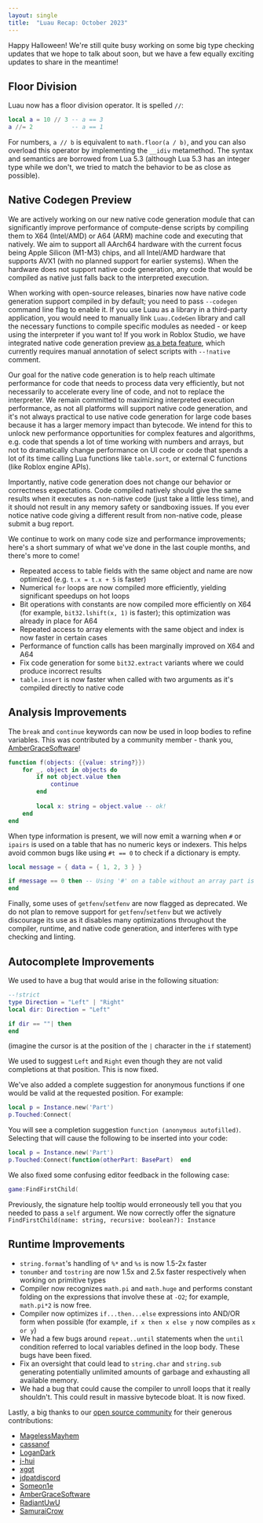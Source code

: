 ```yaml
---
layout: single
title:  "Luau Recap: October 2023"
---
```


Happy Halloween! We're still quite busy working on some big type checking updates that we hope to talk about soon, but we have a few equally exciting updates to share in the meantime!

## Floor Division

Luau now has a floor division operator.  It is spelled `//`:

```lua
local a = 10 // 3 -- a == 3
a //= 2           -- a == 1
```

For numbers, `a // b` is equivalent to `math.floor(a / b)`, and you can also overload this operator by implementing the `__idiv` metamethod. The syntax and semantics are borrowed from Lua 5.3 (although Lua 5.3 has an integer type while we don't, we tried to match the behavior to be as close as possible).

## Native Codegen Preview

We are actively working on our new native code generation module that can significantly improve performance of compute-dense scripts by compiling them to X64 (Intel/AMD) or A64 (ARM) machine code and executing that natively. We aim to support all AArch64 hardware with the current focus being Apple Silicon (M1-M3) chips, and all Intel/AMD hardware that supports AVX1 (with no planned support for earlier systems). When the hardware does not support native code generation, any code that would be compiled as native just falls back to the interpreted execution.

When working with open-source releases, binaries now have native code generation support compiled in by default; you need to pass `--codegen` command line flag to enable it. If you use Luau as a library in a third-party application, you would need to manually link `Luau.CodeGen` library and call the necessary functions to compile specific modules as needed - or keep using the interpreter if you want to! If you work in Roblox Studio, we have integrated native code generation preview [as a beta feature](https://devforum.roblox.com/t/luau-native-code-generation-preview-studio-beta/2572587), which currently requires manual annotation of select scripts with `--!native` comment.

Our goal for the native code generation is to help reach ultimate performance for code that needs to process data very efficiently, but not necessarily to accelerate every line of code, and not to replace the interpreter. We remain committed to maximizing interpreted execution performance, as not all platforms will support native code generation, and it's not always practical to use native code generation for large code bases because it has a larger memory impact than bytecode. We intend for this to unlock new performance opportunities for complex features and algorithms, e.g. code that spends a lot of time working with numbers and arrays, but not to dramatically change performance on UI code or code that spends a lot of its time calling Lua functions like `table.sort`, or external C functions (like Roblox engine APIs).

Importantly, native code generation does not change our behavior or correctness expectations. Code compiled natively should give the same results when it executes as non-native code (just take a little less time), and it should not result in any memory safety or sandboxing issues. If you ever notice native code giving a different result from non-native code, please submit a bug report.

We continue to work on many code size and performance improvements; here's a short summary of what we've done in the last couple months, and there's more to come!

- Repeated access to table fields with the same object and name are now optimized (e.g. `t.x = t.x + 5` is faster)
- Numerical `for` loops are now compiled more efficiently, yielding significant speedups on hot loops
- Bit operations with constants are now compiled more efficiently on X64 (for example, `bit32.lshift(x, 1)` is faster); this optimization was already in place for A64
- Repeated access to array elements with the same object and index is now faster in certain cases
- Performance of function calls has been marginally improved on X64 and A64
- Fix code generation for some `bit32.extract` variants where we could produce incorrect results
- `table.insert` is now faster when called with two arguments as it's compiled directly to native code

## Analysis Improvements

The `break` and `continue` keywords can now be used in loop bodies to refine variables. This was contributed by a community member - thank you, [AmberGraceSoftware](https://github.com/AmberGraceSoftware)!

```lua
function f(objects: {{value: string?}})
    for _, object in objects do
        if not object.value then
            continue
        end
        
        local x: string = object.value -- ok!
    end
end
```

When type information is present, we will now emit a warning when `#` or `ipairs` is used on a table that has no numeric keys or indexers. This helps avoid common bugs like using `#t == 0` to check if a dictionary is empty.

```lua
local message = { data = { 1, 2, 3 } }

if #message == 0 then -- Using '#' on a table without an array part is likely a bug
end 
```

Finally, some uses of `getfenv`/`setfenv` are now flagged as deprecated. We do not plan to remove support for `getfenv`/`setfenv` but we actively discourage its use as it disables many optimizations throughout the compiler, runtime, and native code generation, and interferes with type checking and linting.

## Autocomplete Improvements

We used to have a bug that would arise in the following situation:

```lua
--!strict
type Direction = "Left" | "Right"
local dir: Direction = "Left"

if dir == ""| then
end
```

(imagine the cursor is at the position of the `|` character in the `if` statement)

We used to suggest `Left` and `Right` even though they are not valid completions at that position.  This is now fixed.

We've also added a complete suggestion for anonymous functions if one would be valid at the requested position.  For example:

```lua
local p = Instance.new('Part')
p.Touched:Connect(
```

You will see a completion suggestion `function (anonymous autofilled)`.  Selecting that will cause the following to be inserted into your code:

```lua
local p = Instance.new('Part')
p.Touched:Connect(function(otherPart: BasePart)  end
```

We also fixed some confusing editor feedback in the following case:

```lua
game:FindFirstChild(
```

Previously, the signature help tooltip would erroneously tell you that you needed to pass a `self` argument.  We now correctly offer the signature `FindFirstChild(name: string, recursive: boolean?): Instance`

## Runtime Improvements

* `string.format`'s handling of `%*` and `%s` is now 1.5-2x faster
* `tonumber` and `tostring` are now 1.5x and 2.5x faster respectively when working on primitive types
* Compiler now recognizes `math.pi` and `math.huge` and performs constant folding on the expressions that involve these at `-O2`; for example, `math.pi*2` is now free.
* Compiler now optimizes `if...then...else` expressions into AND/OR form when possible (for example, `if x then x else y` now compiles as `x or y`)
* We had a few bugs around `repeat..until` statements when the `until` condition referred to local variables defined in the loop body. These bugs have been fixed.
* Fix an oversight that could lead to `string.char` and `string.sub` generating potentially unlimited amounts of garbage and exhausting all available memory.
* We had a bug that could cause the compiler to unroll loops that it really shouldn't.  This could result in massive bytecode bloat.  It is now fixed.

Lastly, a big thanks to our [open source community](https://github.com/luau-lang/luau) for their generous contributions:

* [MagelessMayhem](https://github.com/MagelessMayhem)
* [cassanof](https://github.com/cassanof)
* [LoganDark](https://github.com/LoganDark)
* [j-hui](https://github.com/j-hui)
* [xgqt](https://github.com/xgqt)
* [jdpatdiscord](https://github.com/jdpatdiscord)
* [Someon1e](https://github.com/Someon1e)
* [AmberGraceSoftware](https://github.com/AmberGraceSoftware)
* [RadiantUwU](https://github.com/RadiantUwU)
* [SamuraiCrow](https://github.com/SamuraiCrow)
